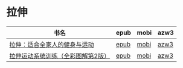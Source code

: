 # 拉伸

| 书名 | epub | mobi | azw3 |
| --- | --- | --- | --- |
| [拉伸：适合全家人的健身与运动](http://ct.dalanmei.com/f/31084289-572120154-944415) | [epub](http://ct.dalanmei.com/f/31084289-572120154-944415) | [mobi](http://ct.dalanmei.com/f/31084289-571649658-b75bc4) | [azw3](http://ct.dalanmei.com/f/31084289-572180359-79c2ed) |
| [拉伸运动系统训练（全彩图解第2版）](None) | [epub](None) | [mobi](None) | [azw3](None) |
